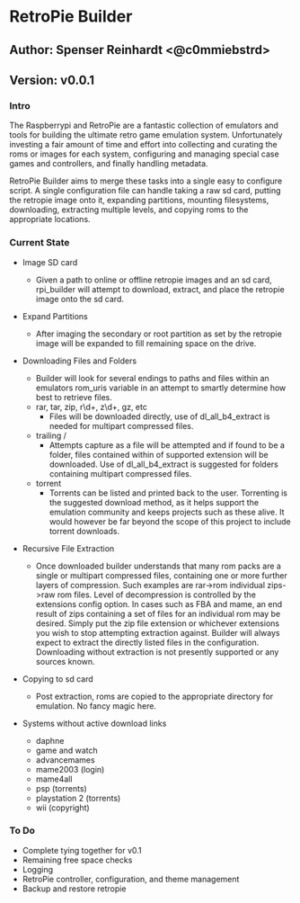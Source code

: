 # RetroPie Builder
## Author: Spenser Reinhardt <@c0mmiebstrd>
## Version: v0.0.1

### Intro

The Raspberrypi and RetroPie are a fantastic collection of emulators and tools
for building the ultimate retro game emulation system. Unfortunately investing
a fair amount of time and effort into collecting and curating the roms or
images for each system, configuring and managing special case games and
controllers, and finally handling metadata.

RetroPie Builder aims to merge these tasks into a single easy to configure
script. A single configuration file can handle taking a raw sd card, putting the
retropie image onto it, expanding partitions, mounting filesystems, downloading,
extracting multiple levels, and copying roms to the appropriate locations.

### Current State

* Image SD card
  * Given a path to online or offline retropie images and an sd card,
  rpi_builder will attempt to download, extract, and place the retropie image
  onto the sd card.
* Expand Partitions
  * After imaging the secondary or root partition as set by the retropie image
  will be expanded to fill remaining space on the drive.
* Downloading Files and Folders
  * Builder will look for several endings to paths and files within an emulators
  rom_uris variable in an attempt to smartly determine how best to retrieve
  files.
  * rar, tar, zip, r\d+, z\d+, gz, etc
    * Files will be downloaded directly, use of dl_all_b4_extract is needed for
    multipart compressed files.
  * trailing /
    * Attempts capture as a file will be attempted and if found to be a folder,
    files contained within of supported extension will be downloaded. Use of
    dl_all_b4_extract is suggested for folders containing multipart compressed
    files.
  * torrent
    * Torrents can be listed and printed back to the user. Torrenting is the
    suggested download method, as it helps support the emulation community and
    keeps projects such as these alive. It would however be far beyond the scope
    of this project to include torrent downloads.
* Recursive File Extraction
  * Once downloaded builder understands that many rom packs are a single or
  multipart compressed files, containing one or more further layers of
  compression. Such examples are rar->rom individual zips->raw rom files. Level
  of decompression is controlled by the extensions config option. In cases such
  as FBA and mame, an end result of zips containing a set of files for an
  individual rom may be desired. Simply put the zip file extension or whichever
  extensions you wish to stop attempting extraction against. Builder will always
  expect to extract the directly listed files in the configuration. Downloading
  without extraction is not presently supported or any sources known.
* Copying to sd card
  * Post extraction, roms are copied to the appropriate directory for
  emulation. No fancy magic here.

* Systems without active download links
  * daphne
  * game and watch
  * advancemames
  * mame2003 (login)
  * mame4all
  * psp (torrents)
  * playstation 2 (torrents)
  * wii (copyright)
  
### To Do

* Complete tying together for v0.1
* Remaining free space checks
* Logging
* RetroPie controller, configuration, and theme management
* Backup and restore retropie
